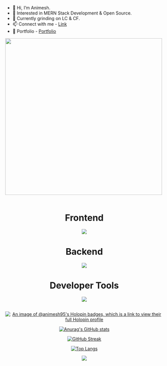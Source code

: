  - 👋 Hi, I’m Animesh.
 - 👀 Interested in MERN Stack Development & Open Source.
 - 🌱 Currently grinding on LC & CF.
 - 📫 Connect with me - <a href="https://linktr.ee/animesh_56" target="_blank">Link</a>
 - 🌱 Portfolio -   <a href="https://portfolio-gray-pi-82.vercel.app/" target="_blank">Portfolio</a>

<img src="https://user-images.githubusercontent.com/74038190/212749447-bfb7e725-6987-49d9-ae85-2015e3e7cc41.gif" width="500">
<br><br>

<div align="center">
  <h1>Frontend</h1>
  <a href="https://skillicons.dev">
    <img src="https://skillicons.dev/icons?i=react,js,vite,css,html,bootstrap,tailwind" />
  </a>
</div>

<div align="center">
  <h1>Backend</h1>
  <a href="https://skillicons.dev">
    <img src="https://skillicons.dev/icons?i=nodejs,express,mongodb,sql" />
  </a>
</div>

<div align="center">
  <h1>Developer Tools</h1>
  <a href="https://skillicons.dev">
    <img src="https://skillicons.dev/icons?i=git,github,postman,vscode" />
  </a>
</div>

<br>

<div align="center">

  [![An image of @animesh95's Holopin badges, which is a link to view their full Holopin profile](https://holopin.me/animesh95)](https://holopin.io/@animesh95)
  
  [![Anurag's GitHub stats](https://github-readme-stats.vercel.app/api?username=animesh156&show_icons=true&theme=radical)](https://github.com/anuraghazra/github-readme-stats)
  
  [![GitHub Streak](https://streak-stats.demolab.com/?user=animesh156)](https://git.io/streak-stats)
  
  [![Top Langs](https://github-readme-stats.vercel.app/api/top-langs/?username=animesh156&layout=donut-vertical&theme=dracula)](https://github.com/anuraghazra/github-readme-stats)
  
  ![](https://komarev.com/ghpvc/?username=animesh156&color=ff69b4)

</div>
